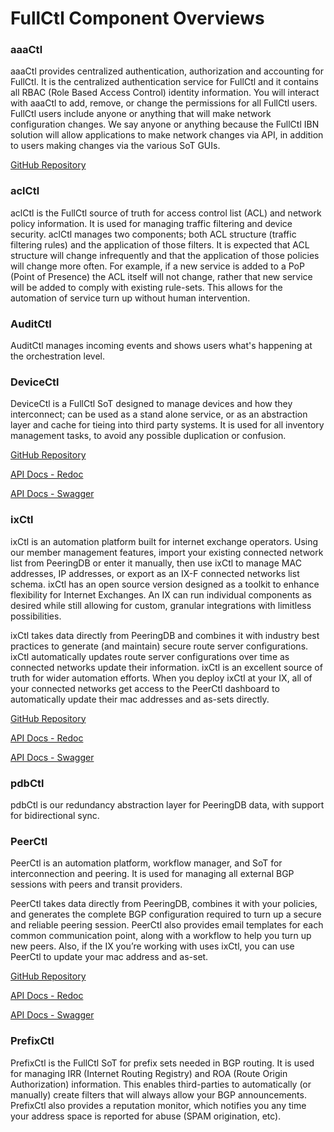 # FullCtl Component Overviews

### aaaCtl

aaaCtl provides centralized authentication, authorization and accounting for FullCtl. It is the centralized authentication service for FullCtl and it contains all RBAC (Role Based Access Control) identity information. You will interact with aaaCtl to add, remove, or change the permissions for all FullCtl users. FullCtl users include anyone or anything that will make network configuration changes. We say anyone or anything because the FullCtl IBN solution will allow applications to make network changes via API, in addition to users making changes via the various SoT GUIs.

[GitHub Repository](https://github.com/fullctl/aaactl)

### aclCtl

aclCtl is the FullCtl source of truth for access control list (ACL) and network policy information. It is used for managing traffic filtering and device security. aclCtl manages two components; both ACL structure (traffic filtering rules) and the application of those filters. It is expected that ACL structure will change infrequently and that the application of those policies will change more often. For example, if a new service is added to a PoP (Point of Presence) the ACL itself will not change, rather that new service will be added to comply with existing rule-sets. This allows for the automation of service turn up without human intervention.

### AuditCtl

AuditCtl manages incoming events and shows users what's happening at the orchestration level.

### DeviceCtl

DeviceCtl is a FullCtl SoT designed to manage devices and how they interconnect; can be used as a stand alone service, or as an abstraction layer and cache for tieing into third party systems. It is used for all inventory management tasks, to avoid any possible duplication or confusion.

[GitHub Repository](https://github.com/fullctl/devicectl)

[API Docs - Redoc](https://device.fullctl.com/apidocs/redoc)

[API Docs - Swagger](https://device.fullctl.com/apidocs/swagger)
### ixCtl

ixCtl is an automation platform built for internet exchange operators. Using our member management features, import your existing connected network list from PeeringDB or enter it manually, then use ixCtl to manage MAC addresses, IP addresses, or export as an IX-F connected networks list schema. ixCtl has an open source version designed as a toolkit to enhance flexibility for Internet Exchanges. An IX can run individual components as desired while still allowing for custom, granular integrations with limitless possibilities.

ixCtl takes data directly from PeeringDB and combines it with industry best practices to generate (and maintain) secure route server configurations. ixCtl automatically updates route server configurations over time as connected networks update their information. ixCtl is an excellent source of truth for wider automation efforts. When you deploy ixCtl at your IX, all of your connected networks get access to the PeerCtl dashboard to automatically update their mac addresses and as-sets directly.

[GitHub Repository](https://github.com/fullctl/ixctl)

[API Docs - Redoc](https://ix.fullctl.com/apidocs/redoc)

[API Docs - Swagger](https://ix.fullctl.com/apidocs/swagger)

### pdbCtl

pdbCtl is our redundancy abstraction layer for PeeringDB data, with support for bidirectional sync.

### PeerCtl

PeerCtl is an automation platform, workflow manager, and SoT for interconnection and peering. It is used for managing all external BGP sessions with peers and transit providers.

PeerCtl takes data directly from PeeringDB, combines it with your policies, and generates the complete BGP configuration required to turn up a secure and reliable peering session. PeerCtl also provides email templates for each common communication point, along with a workflow to help you turn up new peers. Also, if the IX you’re working with uses ixCtl, you can use PeerCtl to update your mac address and as-set.

[GitHub Repository](https://github.com/fullctl/peerctl)

[API Docs - Redoc](https://peer.fullctl.com/apidocs/redoc)

[API Docs - Swagger](https://peer.fullctl.com/apidocs/swagger)

### PrefixCtl

PrefixCtl is the FullCtl SoT for prefix sets needed in BGP routing. It is used for managing IRR (Internet Routing Registry) and ROA (Route Origin Authorization) information. This enables third-parties to automatically (or manually) create filters that will always allow your BGP announcements. PrefixCtl also provides a reputation monitor, which notifies you any time your address space is reported for abuse (SPAM origination, etc).
